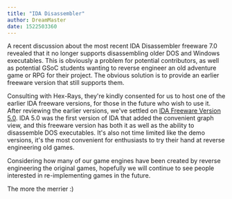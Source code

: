 ```yaml
---
title: "IDA Disassembler"
author: DreamMaster
date: 1522503360
---
```


A recent discussion about the most recent IDA Disassembler freeware 7.0 revealed that it no longer supports disassembling older DOS and Windows executables. This is obviously a problem for potential contributors, as well as potential GSoC students wanting to reverse engineer an old adventure game or RPG for their project. The obvious solution is to provide an earlier freeware version that still supports them.

Consulting with Hex-Rays, they're kindly consented for us to host one of the earlier IDA freeware versions, for those in the future who wish to use it. After reviewing the earlier versions, we've settled on [IDA Freeware Version 5.0](https://downloads.scummvm.org/frs/extras/IDA/idafree50.exe). IDA 5.0 was the first version of IDA that added the convenient graph view, and this freeware version has both it as well as the ability to disassemble DOS executables. It's also not time limited like the demo versions, it's the most convenient for enthusiasts to try their hand at reverse engineering old games.

Considering how many of our game engines have been created by reverse engineering the original games, hopefully we will continue to see people interested in re-implementing games in the future.

The more the merrier :)
